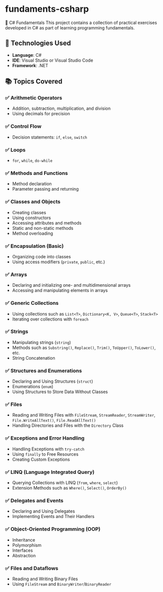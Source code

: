 # fundaments-csharp

📘 C# Fundamentals
This project contains a collection of practical exercises developed in C# as part of learning programming fundamentals.

## 🔧 Technologies Used

- **Language**: C#
- **IDE**: Visual Studio or Visual Studio Code
- **Framework**: .NET

## 📚 Topics Covered

### ✅ Arithmetic Operators
- Addition, subtraction, multiplication, and division
- Using decimals for precision

### ✅ Control Flow
- Decision statements: `if`, `else`, `switch`

### ✅ Loops
- `for`, `while`, `do-while`

### ✅ Methods and Functions
- Method declaration
- Parameter passing and returning

### ✅ Classes and Objects
- Creating classes
- Using constructors
- Accessing attributes and methods
- Static and non-static methods
- Method overloading

### ✅ Encapsulation (Basic)
- Organizing code into classes
- Using access modifiers (`private`, `public`, etc.)

### ✅ Arrays
- Declaring and initializing one- and multidimensional arrays
- Accessing and manipulating elements in arrays

### ✅ Generic Collections
- Using collections such as `List<T>`, `Dictionary<K, V>`, `Queue<T>`, `Stack<T>`
- Iterating over collections with `foreach`

### ✅ Strings
- Manipulating strings (`string`)
- Methods such as `Substring()`, `Replace()`, `Trim()`, `ToUpper()`, `ToLower()`, etc.
- String Concatenation

### ✅ Structures and Enumerations
- Declaring and Using Structures (`struct`)
- Enumerations (`enum`)
- Using Structures to Store Data Without Classes

### ✅ Files
- Reading and Writing Files with `FileStream`, `StreamReader`, `StreamWriter`, `File.WriteAllText()`, `File.ReadAllText()`
- Handling Directories and Files with the `Directory` Class

### ✅ Exceptions and Error Handling
- Handling Exceptions with `try-catch`
- Using `finally` to Free Resources
- Creating Custom Exceptions

### ✅ LINQ (Language Integrated Query)
- Querying Collections with LINQ (`from`, `where`, `select`)
- Extension Methods such as `Where()`, `Select()`, `OrderBy()`

### ✅ Delegates and Events
- Declaring and Using Delegates
- Implementing Events and Their Handlers

### ✅ Object-Oriented Programming (OOP)
- Inheritance
- Polymorphism
- Interfaces
- Abstraction

### ✅ Files and Dataflows
- Reading and Writing Binary Files
- Using `FileStream` and `BinaryWriter`/`BinaryReader`